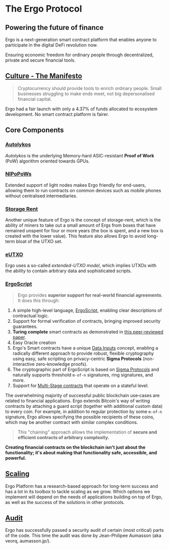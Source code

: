 # The Ergo Protocol

## Powering the future of finance

Ergo is a next-generation smart contract platform that enables anyone to participate in the digital DeFi revolution now.

Ensuring economic freedom for ordinary people through decentralized, private and secure financial tools.

## [Culture - The Manifesto](https://ergoplatform.org/en/blog/2021-04-26-the-ergo-manifesto/)
                                                
> Cryptocurrency should provide tools to enrich ordinary people. Small businesses struggling to make ends meet, not big depersonalised financial capital.

Ergo had a fair launch with only a 4.37% of funds allocated to ecosystem development. No smart contract platform is fairer. 

## Core Components

### [Autolykos](/dev/protocol/autolykos)

*Autolykos* is the underlying Memory-hard ASIC-resistant **Proof of Work** (PoW) algorithm oriented towards GPUs. 

### [NIPoPoWs](/dev/protocol/nipopow)

Extended support of light nodes makes Ergo friendly for end-users, allowing them to run contracts on common devices such as mobile phones without centralised intermediaries. 

### [Storage Rent](/dev/protocol/rent)
Another unique feature of Ergo is the concept of storage-rent, which is the ability of miners to take out a small amount of Ergs from boxes that have remained unspent for four or more years (the box is spent, and a new box is created with the lower value). This feature also allows Ergo to avoid long-term bloat of the UTXO set. 

### [eUTXO](eutxo.md)

Ergo uses a so-called *extended-UTXO model*, which implies UTXOs with the ability to contain arbitrary data and sophisticated scripts. 



### [ErgoScript](/dev/scs/ergoscript)


> Ergo provides **superior support for real-world financial agreements**. It does this through:

   
1. A simple high-level language, [ErgoScript](/dev/scs/ergoscript), enabling clear descriptions of contractual logic.
2. Support for formal verification of contracts, bringing improved security guarantees.
3. **Turing complete** smart contracts as demonstrated in [this peer-reviewed paper](https://arxiv.org/pdf/1806.10116v1.pdf).
4. Easy Oracle creation
6. Ergo's Smart contracts have a unique [Data Inputs](/dev/scs/data-inputs) concept, enabling a radically different approach to provide robust, flexible cryptography using easy, safe scripting on privacy-centric **Sigma Protocols** (non-interactive zero-knowledge proofs). 
7. The cryptographic part of ErgoScript is based on [Sigma Protocols](/dev/scs/sigma) and naturally supports threshold `m-of-n` signatures, ring signatures, and more. 
8. Support for [Multi-Stage contracts](/dev/scs/multi) that operate on a stateful level. 

The overwhelming majority of successful public blockchain use‐cases are related to financial applications. Ergo extends Bitcoin's way of writing contracts by attaching a guard script (together with additional custom data) to every coin. For example, in addition to regular protection by some `m‐of‐n` signature, Ergo allows specifying the possible recipients of these coins, which may be another contract with similar complex conditions. 

> This "chaining" approach allows the implementation of **secure and efficient contracts of arbitrary complexity.**


**Creating financial contracts on the blockchain isn't just about the functionality; it's about making that functionality safe, accessible, and powerful.**


## [Scaling](/dev/protocol/scaling)

Ergo Platform has a research-based approach for long-term success and has a lot in its toolbox to tackle scaling as we grow. Which options we implement will depend on the needs of applications building on top of Ergo, as well as the success of the solutions in other protocols. 

## [Audit](../protocol/audit.md)

Ergo has successfully passed a security audit of certain (most critical) parts of the code. This time the audit was done by Jean-Philipee Aumasson (aka veorq, aumasson.jp/).
